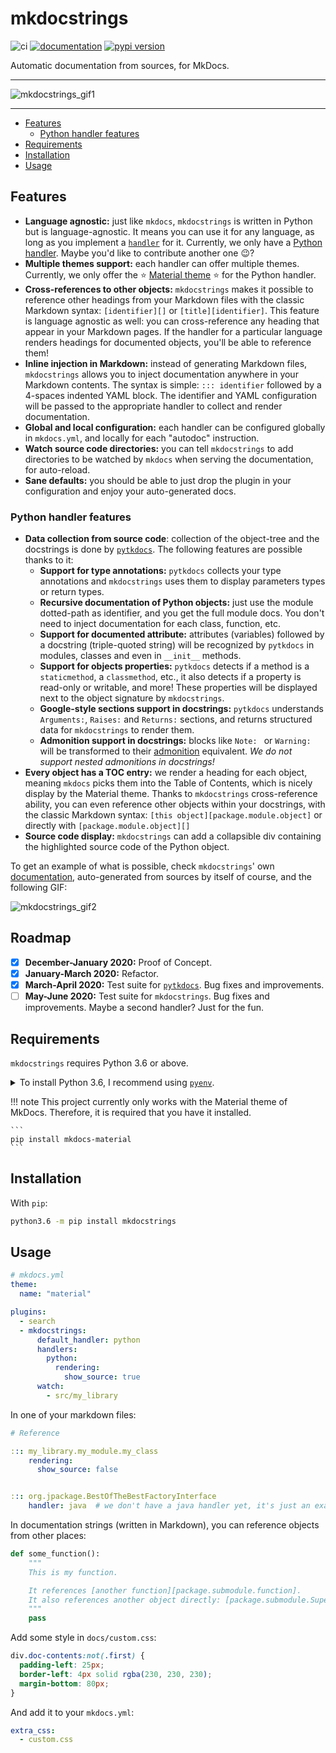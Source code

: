 # mkdocstrings

![ci](https://github.com/pawamoy/mkdocstrings/workflows/ci/badge.svg)
[![documentation](https://img.shields.io/badge/docs-mkdocs%20material-blue.svg?style=flat)](https://pawamoy.github.io/mkdocstrings/)
[![pypi version](https://img.shields.io/pypi/v/mkdocstrings.svg)](https://pypi.org/project/mkdocstrings/)

Automatic documentation from sources, for MkDocs.

---

![mkdocstrings_gif1](https://user-images.githubusercontent.com/3999221/77157604-fb807480-6aa1-11ea-99e0-d092371d4de0.gif)

---

- [Features](#features)
    - [Python handler features](#python-handler-features)
- [Requirements](#requirements)
- [Installation](#installation)
- [Usage](#usage)

## Features

- **Language agnostic:** just like `mkdocs`, `mkdocstrings` is written in Python but is language-agnostic.
  It means you can use it for any language, as long as you implement a
  [`handler`](https://pawamoy.github.io/mkdocstrings/reference/handlers/__init__/) for it.
  Currently, we only have a [Python handler](https://pawamoy.github.io/mkdocstrings/reference/handlers/python/).
  Maybe you'd like to contribute another one :wink:?
- **Multiple themes support:** each handler can offer multiple themes. Currently, we only offer the
  :star: [Material theme](https://squidfunk.github.io/mkdocs-material/) :star: for the Python handler.
- **Cross-references to other objects:** `mkdocstrings` makes it possible to reference other headings from your
  Markdown files with the classic Markdown syntax: `[identifier][]` or `[title][identifier]`. This feature is language
  agnostic as well: you can cross-reference any heading that appear in your Markdown pages.
  If the handler for a particular language renders headings for documented objects, you'll be able to reference them!
- **Inline injection in Markdown:** instead of generating Markdown files, `mkdocstrings` allows you to inject
  documentation anywhere in your Markdown contents. The syntax is simple: `::: identifier` followed by a 4-spaces
  indented YAML block. The identifier and YAML configuration will be passed to the appropriate handler
  to collect and render documentation.
- **Global and local configuration:** each handler can be configured globally in `mkdocs.yml`, and locally for each
  "autodoc" instruction.
- **Watch source code directories:** you can tell `mkdocstrings` to add directories to be watched by `mkdocs` when
  serving the documentation, for auto-reload.
- **Sane defaults:** you should be able to just drop the plugin in your configuration and enjoy your auto-generated docs.
  
### Python handler features

- **Data collection from source code**: collection of the object-tree and the docstrings is done by
  [`pytkdocs`](https://github.com/pawamoy/pytkdocs). The following features are possible thanks to it:
    - **Support for type annotations:** `pytkdocs` collects your type annotations and `mkdocstrings` uses them
      to display parameters types or return types. 
    - **Recursive documentation of Python objects:** just use the module dotted-path as identifier, and you get the full
      module docs. You don't need to inject documentation for each class, function, etc.
    - **Support for documented attribute:** attributes (variables) followed by a docstring (triple-quoted string) will
      be recognized by `pytkdocs` in modules, classes and even in `__init__` methods.
    - **Support for objects properties:** `pytkdocs` detects if a method is a `staticmethod`, a `classmethod`, etc.,
      it also detects if a property is read-only or writable, and more! These properties will be displayed
      next to the object signature by `mkdocstrings`.
    - **Google-style sections support in docstrings:** `pytkdocs` understands `Arguments:`, `Raises:`
      and `Returns:` sections, and returns structured data for `mkdocstrings` to render them.
    - **Admonition support in docstrings:** blocks like `Note: ` or `Warning: ` will be transformed
      to their [admonition](https://squidfunk.github.io/mkdocs-material/extensions/admonition/) equivalent.
      *We do not support nested admonitions in docstrings!*
- **Every object has a TOC entry:** we render a heading for each object, meaning `mkdocs` picks them into the Table
  of Contents, which is nicely display by the Material theme. Thanks to `mkdocstrings` cross-reference ability,
  you can even reference other objects within your docstrings, with the classic Markdown syntax:
  `[this object][package.module.object]` or directly with `[package.module.object][]`
- **Source code display:** `mkdocstrings` can add a collapsible div containing the highlighted source code
  of the Python object.
  
To get an example of what is possible, check `mkdocstrings`'
own [documentation](https://pawamoy.github.io/mkdocstrings), auto-generated from sources by itself of course,
and the following GIF:

![mkdocstrings_gif2](https://user-images.githubusercontent.com/3999221/77157838-7184db80-6aa2-11ea-9f9a-fe77405202de.gif)

## Roadmap
- [x] **December-January 2020:** Proof of Concept.
- [x] **January-March 2020:** Refactor.
- [x] **March-April 2020:** Test suite for [`pytkdocs`](https://github.com/pawamoy/pytkdocs).
  Bug fixes and improvements.
- [ ] **May-June 2020:** Test suite for `mkdocstrings`. Bug fixes and improvements.
  Maybe a second handler? Just for the fun.

## Requirements
`mkdocstrings` requires Python 3.6 or above.

<details>
<summary>To install Python 3.6, I recommend using <a href="https://github.com/pyenv/pyenv"><code>pyenv</code></a>.</summary>

```bash
# install pyenv
git clone https://github.com/pyenv/pyenv ~/.pyenv

# setup pyenv (you should also put these three lines in .bashrc or similar)
export PATH="${HOME}/.pyenv/bin:${PATH}"
export PYENV_ROOT="${HOME}/.pyenv"
eval "$(pyenv init -)"

# install Python 3.6
pyenv install 3.6.8

# make it available globally
pyenv global system 3.6.8
```
</details>

!!! note
    This project currently only works with the Material theme of MkDocs. Therefore, it is required that you have it installed.
    
    ```
    pip install mkdocs-material
    ```

## Installation
With `pip`:
```bash
python3.6 -m pip install mkdocstrings
```

## Usage

```yaml
# mkdocs.yml
theme:
  name: "material"

plugins:
  - search
  - mkdocstrings:
      default_handler: python
      handlers:
        python:
          rendering:
            show_source: true
      watch:
        - src/my_library
```

In one of your markdown files:

```yaml
# Reference

::: my_library.my_module.my_class
    rendering:
      show_source: false


::: org.jpackage.BestOfTheBestFactoryInterface
    handler: java  # we don't have a java handler yet, it's just an example
```

In documentation strings (written in Markdown), you can reference objects from other places:

```python
def some_function():
    """
    This is my function.

    It references [another function][package.submodule.function].
    It also references another object directly: [package.submodule.SuperClass][].
    """
    pass
```

Add some style in `docs/custom.css`:

```css
div.doc-contents:not(.first) {
  padding-left: 25px;
  border-left: 4px solid rgba(230, 230, 230);
  margin-bottom: 80px;
}
```

And add it to your `mkdocs.yml`:

```yaml
extra_css:
  - custom.css
```
